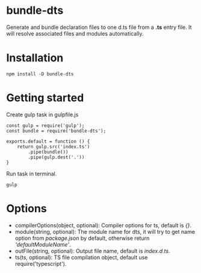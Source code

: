 # bundle-dts
Generate and bundle declaration files to one d.ts file from a **.ts** entry file. It will resolve associated files and modules automatically.

# Installation
```
npm install -D bundle-dts
```
# Getting started
Create gulp task in gulpfile.js
```
const gulp = require('gulp');
const bundle = require('bundle-dts');

exports.default = function () {
    return gulp.src('index.ts')
        .pipe(bundle())
        .pipe(gulp.dest('.'))
}
```
Run task in terminal.
```
gulp
```
# Options
* compilerOptions(object, optional): Compiler options for ts, default is *{}*.
* module(string, optional): The module name for dts, it will try to get name option from *package.json* by default, otherwise return *'defaultModuleName'*.
* outFile(string, optional): Output file name, default is *index.d.ts*.
* ts(ts, optional): TS file compilation object, default use require('typescript').

